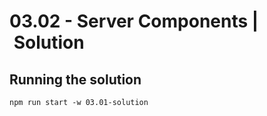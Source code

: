 # 03.02 - Server Components | Solution

## Running the solution

```
npm run start -w 03.01-solution
```
